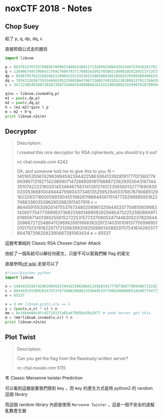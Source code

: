 # noxCTF 2018 - Notes


## Chop Suey
給了 p, q, dp, dq, c

直接照個公式走的題目
```python
import libnum

p = 8637633767257008567099653486541091171320491509433615447539162437911244175885667806398411790524083553445158113502227745206205327690939504032994699902053229 
q = 12640674973996472769176047937170883420927050821480010581593137135372473880595613737337630629752577346147039284030082593490776630572584959954205336880228469 
dp = 6500795702216834621109042351193261530650043841056252930930949663358625016881832840728066026150264693076109354874099841380454881716097778307268116910582929 
dq = 783472263673553449019532580386470672380574033551303889137911760438881683674556098098256795673512201963002175438762767516968043599582527539160811120550041 
c = 24722305403887382073567316467649080662631552905960229399079107995602154418176056335800638887527614164073530437657085079676157350205351945222989351316076486573599576041978339872265925062764318536089007310270278526159678937431903862892400747915525118983959970607934142974736675784325993445942031372107342103852

qinv = libnum.invmod(q,p)
m1 = pow(c,dp,p)
m2 = pow(c,dq,q)
h = (m1-m2)*qinv % p 
m = m2 + h*q
print libnum.n2s(m)
```

## Decryptor
> Description:
>
> I created this nice decryptor for RSA ciphertexts, you should try it out!
> 
> nc chal.noxale.com 4242
> 
> Oh, and someone told me to give this to you: N = 140165355674296399459239442258630641339281917770736077969396713192714338090714726890918178888723629353043167144351074222216025145349467583141291274172356560132771690830020353668100494447956043734613525952945037667879068512918232837185005693504551982611886445611514773529698595162274883360353962852882911457919 c = 86445915530920147553767348020686132564453377048106098831426077547738998373682256014690928256854752252580894971618956714013602556152722531577337080534714463052378206442086672725486411296963581166836329721403101091377505869510101752378162287172126836920825099014089297075416142603776647872962582390687281063434 e = 65537


這題考單純的 Classic RSA Chosen Cipher Attack

他給了一個系統可以解任何密文，只是不可以幫我們解 flag 的密文

直接參照[ctf wiki](https://wiki.x10sec.org/crypto/asymmetric/rsa/rsa_chosen_cipher/) 走就可以了


```python
#!/usr/bin/env python
import libnum

n = 140165355674296399459239442258630641339281917770736077969396713192714338090714726890918178888723629353043167144351074222216025145349467583141291274172356560132771690830020353668100494447956043734613525952945037667879068512918232837185005693504551982611886445611514773529698595162274883360353962852882911457919 
c = 86445915530920147553767348020686132564453377048106098831426077547738998373682256014690928256854752252580894971618956714013602556152722531577337080534714463052378206442086672725486411296963581166836329721403101091377505869510101752378162287172126836920825099014089297075416142603776647872962582390687281063434 
e = 65537

x = 3 ## libnum.gcd(n,x)a == 1
y = (pow(x,e,n) * c) % n
mm = 0x14b4e68c9fcd371915fa65a479d56a59a2d77 # send server get this 
m = (mm*libnum.invmod(x,n)) % n
print libnum.n2s(m)
```

## Plot Twist
> Description:
>
> Can you get the flag from the flawlessly written server?
> 
> nc chal.noxale.com 5115

考 Classic Mersenne twister Prediction

可以看到這題是要我們猜到 key ，而 key 的產生方式是用 python2 的 random 這個 library

而這個 random library 內部是使用 `Mersenne Twister` ，這是一個不安全的虛擬亂數產生器





  
